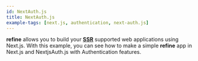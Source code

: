 ```yaml
---
id: NextAuth.js
title: NextAuth.js
example-tags: [next.js, authentication, next-auth.js]
---
```


**refine** allows you to build your [**SSR**](https://nextjs.org/docs/basic-features/pages#server-side-rendering) supported web applications using Next.js. With this example, you can see how to make a simple **refine** app in Next.js and NextjsAuth.js with Authentication features.

<CodeSandboxExample path="with-nextjs-next-auth" />
